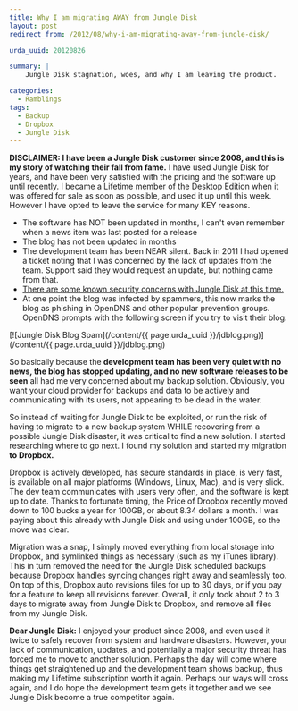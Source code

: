 ```yaml
---
title: Why I am migrating AWAY from Jungle Disk
layout: post
redirect_from: /2012/08/why-i-am-migrating-away-from-jungle-disk/

urda_uuid: 20120826

summary: |
    Jungle Disk stagnation, woes, and why I am leaving the product.

categories:
  - Ramblings
tags:
  - Backup
  - Dropbox
  - Jungle Disk
---
```


**DISCLAIMER: I have been a Jungle Disk customer since 2008, and this is my
story of watching their fall from fame.** I have used Jungle Disk for years, and
have been very satisfied with the pricing and the software up until recently. I
became a Lifetime member of the Desktop Edition when it was offered for sale as
soon as possible, and used it up until this week. However I have opted to leave
the service for many KEY reasons.

* The software has NOT been updated in months, I can't even remember when a news
  item was last posted for a release
* The blog has not been updated in months
* The development team has been NEAR silent. Back in 2011 I had opened a
  ticket noting that I was concerned by the lack of updates from the team.
  Support said they would request an update, but nothing came from that.
* [There are some known security concerns with Jungle Disk at this time.](http://www.daemonology.net/blog/2011-06-03-insecurity-in-the-jungle.html)
* At one point the blog was infected by spammers, this now marks the blog as
  phishing in OpenDNS and other popular prevention groups. OpenDNS prompts
  with the following screen if you try to visit their blog:

[![Jungle Disk Blog Spam](/content/{{ page.urda_uuid }}/jdblog.png)](/content/{{ page.urda_uuid }}/jdblog.png)

So basically because the **development team has been very quiet with no news,
the blog has stopped updating, and no new software releases to be seen** all had
me very concerned about my backup solution. Obviously, you want your cloud
provider for backups and data to be actively and communicating with its users,
not appearing to be dead in the water.

So instead of waiting for Jungle Disk to be exploited, or run the risk of having
to migrate to a new backup system WHILE recovering from a possible Jungle Disk
disaster, it was critical to find a new solution. I started researching where to
go next. I found my solution and started my migration **to Dropbox.**

Dropbox is actively developed, has secure standards in place, is very fast, is
available on all major platforms (Windows, Linux, Mac), and is very slick. The
dev team communicates with users very often, and the software is kept up to
date. Thanks to fortunate timing, the Price of Dropbox recently moved down to
100 bucks a year for 100GB, or about 8.34 dollars a month. I was paying about
this already with Jungle Disk and using under 100GB, so the move was clear.

Migration was a snap, I simply moved everything from local storage into Dropbox,
and symlinked things as necessary (such as my iTunes library). This in turn
removed the need for the Jungle Disk scheduled backups because Dropbox handles
syncing changes right away and seamlessly too. On top of this, Dropbox auto
revisions files for up to 30 days, or if you pay for a feature to keep all
revisions forever. Overall, it only took about 2 to 3 days to migrate away from
Jungle Disk to Dropbox, and remove all files from my Jungle Disk.

**Dear Jungle Disk:** I enjoyed your product since 2008, and even used it twice
to safely recover from system and hardware disasters. However, your lack of
communication, updates, and potentially a major security threat has forced me to
move to another solution. Perhaps the day will come where things get
straightened up and the development team shows backup, thus making my Lifetime
subscription worth it again. Perhaps our ways will cross again, and I do hope
the development team gets it together and we see Jungle Disk become a true
competitor again.
